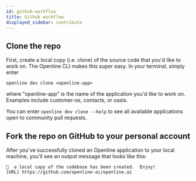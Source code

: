 ```yaml
---
id: github-workflow
title: Github workflow
displayed_sidebar: contribute
---
```


## Clone the repo

First, create a local copy (i.e. clone) of the source code that you'd like to work on.  The Openline CLI makes this super easy.  In your terminal, simply enter

```shell
openline dev clone <openline-app>
```

where "openline-app" is the name of the application you'd like to work on.  Examples include customer-os, contacts, or oasis.

You can enter `openline dev clone --help` to see all available applications open to community pull requests.

## Fork the repo on GitHub to your personal account

After you've successfully cloned an Openline application to your local machine, you'll see an output message that looks like this:

```terminal
🦦  a local copy of the codebase has been created.  Enjoy!
[URL] https://github.com/openline-ai/openline.ai
```

